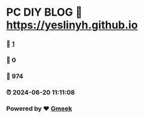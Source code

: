 # PC DIY BLOG :link: https://yeslinyh.github.io 
### :page_facing_up: [1](https://yeslinyh.github.io/tag.html) 
### :speech_balloon: 0 
### :hibiscus: 974 
### :alarm_clock: 2024-06-20 11:11:08 
### Powered by :heart: [Gmeek](https://github.com/Meekdai/Gmeek)
